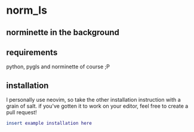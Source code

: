 # norm_ls
## norminette in the background

## requirements
python, pygls
and norminette of course ;P

## installation
I personally use neovim, so take the other installation instruction with a grain
of salt. if you've gotten it to work on your editor, feel free to create a pull
request!

```lua
insert example installation here
```

